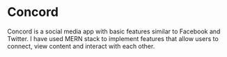 # Concord

Concord is a social media app with basic features similar to Facebook and Twitter. I have used MERN stack to implement features that allow users to connect, view content and interact with each other.
